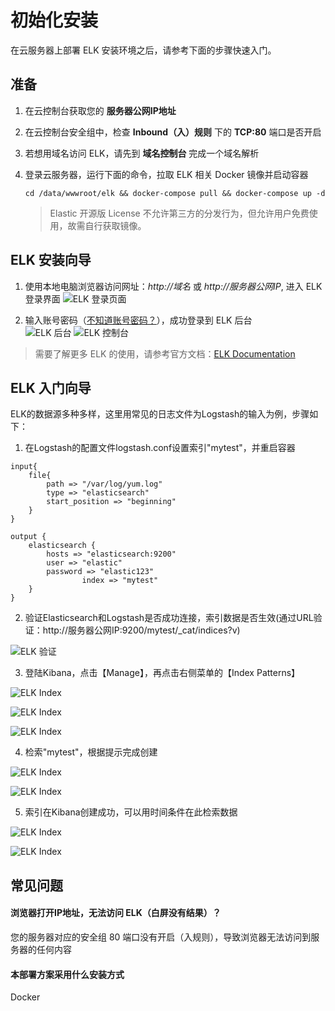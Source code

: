 # 初始化安装

在云服务器上部署 ELK 安装环境之后，请参考下面的步骤快速入门。

## 准备

1. 在云控制台获取您的 **服务器公网IP地址** 
2. 在云控制台安全组中，检查 **Inbound（入）规则** 下的 **TCP:80** 端口是否开启
3. 若想用域名访问 ELK，请先到 **域名控制台** 完成一个域名解析
4. 登录云服务器，运行下面的命令，拉取 ELK 相关 Docker 镜像并启动容器
   ```
   cd /data/wwwroot/elk && docker-compose pull && docker-compose up -d
   ```

   > Elastic 开源版 License 不允许第三方的分发行为，但允许用户免费使用，故需自行获取镜像。

## ELK 安装向导

1. 使用本地电脑浏览器访问网址：*http://域名* 或 *http://服务器公网IP*, 进入 ELK 登录界面
   ![ELK 登录页面](https://libs.websoft9.com/Websoft9/DocsPicture/zh/elk/elk-login-websoft9.png)

2. 输入账号密码（[不知道账号密码？](/zh/stack-accounts.md#elk)），成功登录到 ELK 后台  
   ![ELK 后台](https://libs.websoft9.com/Websoft9/DocsPicture/zh/elk/elk-bkreminder-websoft9.png)
   ![ELK 控制台](https://libs.websoft9.com/Websoft9/DocsPicture/zh/elk/elk-dashboard-websoft9.png)

> 需要了解更多 ELK 的使用，请参考官方文档：[ELK Documentation](https://www.elk.com/documentation.html)

## ELK 入门向导

ELK的数据源多种多样，这里用常见的日志文件为Logstash的输入为例，步骤如下：

1. 在Logstash的配置文件logstash.conf设置索引"mytest"，并重启容器

```
input{
    file{
        path => "/var/log/yum.log"
        type => "elasticsearch"
        start_position => "beginning"
    }
}

output {
	elasticsearch {
		hosts => "elasticsearch:9200"
		user => "elastic"
		password => "elastic123"
                index => "mytest"
	}
}
```
2. 验证Elasticsearch和Logstash是否成功连接，索引数据是否生效(通过URL验证：http://服务器公网IP:9200/mytest/_cat/indices?v)
  
  ![ELK 验证](https://libs.websoft9.com/Websoft9/DocsPicture/zh/elk/elk-wizardindex-websoft9.png)
  
3. 登陆Kibana，点击【Manage】，再点击右侧菜单的【Index Patterns】
  
  ![ELK Index](https://libs.websoft9.com/Websoft9/DocsPicture/zh/elk/elk-wizard1-websoft9.png)

  ![ELK Index](https://libs.websoft9.com/Websoft9/DocsPicture/zh/elk/elk-wizard2-websoft9.png)
  
  ![ELK Index](https://libs.websoft9.com/Websoft9/DocsPicture/zh/elk/elk-wizard3-websoft9.png)

4. 检索"mytest"，根据提示完成创建

  ![ELK Index](https://libs.websoft9.com/Websoft9/DocsPicture/zh/elk/elk-wizard4-websoft9.png)
  
  ![ELK Index](https://libs.websoft9.com/Websoft9/DocsPicture/zh/elk/elk-wizard5-websoft9.png)
  
5. 索引在Kibana创建成功，可以用时间条件在此检索数据

  ![ELK Index](https://libs.websoft9.com/Websoft9/DocsPicture/zh/elk/elk-wizard6-websoft9.png)
  
  ![ELK Index](https://libs.websoft9.com/Websoft9/DocsPicture/zh/elk/elk-wizard7-websoft9.png)

## 常见问题

#### 浏览器打开IP地址，无法访问 ELK（白屏没有结果）？

您的服务器对应的安全组 80 端口没有开启（入规则），导致浏览器无法访问到服务器的任何内容

#### 本部署方案采用什么安装方式

Docker
